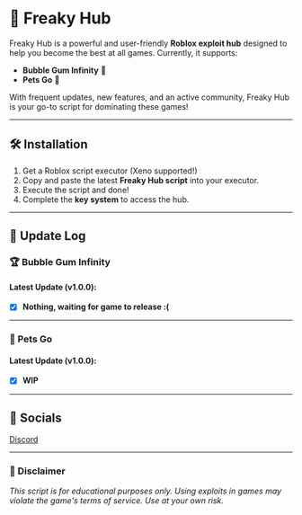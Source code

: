 # 👅 Freaky Hub

Freaky Hub is a powerful and user-friendly **Roblox exploit hub** designed to help you become the best at all games. Currently, it supports:

- **Bubble Gum Infinity** 🫧
- **Pets Go** 🐾

With frequent updates, new features, and an active community, Freaky Hub is your go-to script for dominating these games!

---

## 🛠️ Installation

1. Get a Roblox script executor (Xeno supported!)
2. Copy and paste the latest **Freaky Hub script** into your executor.
3. Execute the script and done!
4. Complete the **key system** to access the hub.

---

## 📜 Update Log

### 🏆 Bubble Gum Infinity

#### Latest Update (v1.0.0):
- [x] **Nothing, waiting for game to release :(**

---

### 🐾 Pets Go

#### Latest Update (v1.0.0):
- [x] **WIP**

---

## 🔗 Socials

[Discord](https://discord.gg/frrnMQbrSu)

---

### 📢 Disclaimer
*This script is for educational purposes only. Using exploits in games may violate the game's terms of service. Use at your own risk.*
